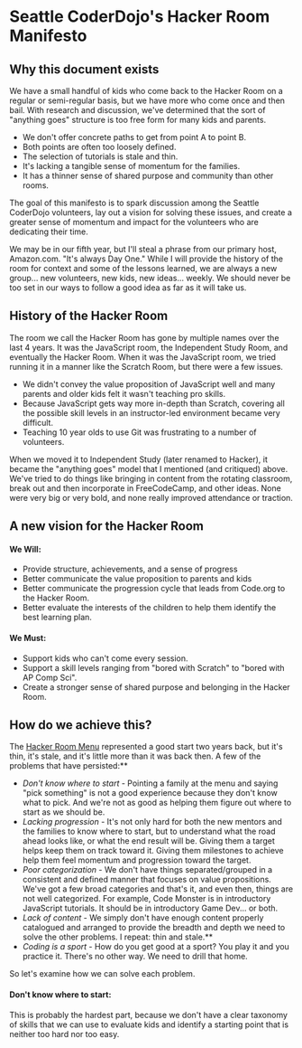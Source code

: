 # Seattle CoderDojo's Hacker Room Manifesto

## Why this document exists

We have a small handful of kids who come back to the Hacker Room on a regular or semi-regular basis, but we have more who come once and then bail. With research and discussion, we've determined that the sort of "anything goes" structure is too free form for many kids and parents.

- We don't offer concrete paths to get from point A to point B. 
- Both points are often too loosely defined. 
- The selection of tutorials is stale and thin.
- It's lacking a tangible sense of momentum for the families.
- It has a thinner sense of shared purpose and community than other rooms.

The goal of this manifesto is to spark discussion among the Seattle CoderDojo volunteers, lay out a vision for solving these issues, and create a greater sense of momentum and impact for the volunteers who are dedicating their time.

We may be in our fifth year, but I'll steal a phrase from our primary host, Amazon.com. "It's always Day One." While I will provide the history of the room for context and some of the lessons learned, we are always a new group... new volunteers, new kids, new ideas... weekly. We should never be too set in our ways to follow a good idea as far as it will take us.

## History of the Hacker Room

The room we call the Hacker Room has gone by multiple names over the last 4 years. It was the JavaScript room, the Independent Study Room, and eventually the Hacker Room. When it was the JavaScript room, we tried running it in a manner like the Scratch Room, but there were a few issues.

- We didn't convey the value proposition of JavaScript well and many parents and older kids felt it wasn't teaching pro skills.
- Because JavaScript gets way more in-depth than Scratch, covering all the possible skill levels in an instructor-led environment became very difficult.
- Teaching 10 year olds to use Git was frustrating to a number of volunteers.

When we moved it to Independent Study (later renamed to Hacker), it became the "anything goes" model that I mentioned (and critiqued) above. We've tried to do things like bringing in content from the rotating classroom, break out and then incorporate in FreeCodeCamp, and other ideas. None were very big or very bold, and none really improved attendance or traction.



## A new vision for the Hacker Room 

#### **We Will:**

- Provide structure, achievements, and a sense of progress
- Better communicate the value proposition to parents and kids
- Better communicate the progression cycle that leads from Code.org to the Hacker Room.
- Better evaluate the interests of the children to help them identify the best learning plan.

#### **We Must:** 

- Support kids who can't come every session.
- Support a skill levels ranging from "bored with Scratch" to "bored with AP Comp Sci".
- Create a stronger sense of shared purpose and belonging in the Hacker Room.

## How do we achieve this?

The [Hacker Room Menu](https://www.seattlecoderdojo.com/resources/developer-room/) represented a good start two years back, but it's thin, it's stale, and it's little more than it was back then. A few of the problems that have persisted:**

- *Don't know where to start* - Pointing a family at the menu and saying "pick something" is not a good experience because they don't know what to pick. And we're not as good as helping them figure out where to start as we should be.
- *Lacking progression* - It's not only hard for both the new mentors and the families to know where to start, but to understand what the road ahead looks like, or what the end result will be. Giving them a target helps keep them on track toward it. Giving them milestones to achieve help them feel momentum and progression toward the target.
- *Poor categorization* - We don't have things separated/grouped in a consistent and defined manner that focuses on value propositions. We've got a few broad categories and that's it, and even then, things are not well categorized. For example, Code Monster is in introductory JavaScript tutorials. It should be in introductory Game Dev... or both.
- *Lack of content* - We simply don't have enough content properly catalogued and arranged to provide the breadth and depth we need to solve the other problems. I repeat: thin and stale.**
- *Coding is a sport* - How do you get good at a sport? You play it and you practice it. There's no other way. We need to drill that home.

So let's examine how we can solve each problem.

#### Don't know where to start:

This is probably the hardest part, because we don't have a clear taxonomy of skills that we can use to evaluate kids and identify a starting point that is neither too hard nor too easy.


